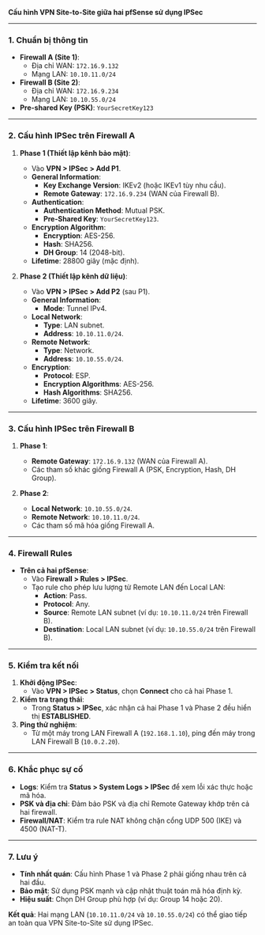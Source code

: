 **Cấu hình VPN Site-to-Site giữa hai pfSense sử dụng IPSec**

---

### **1. Chuẩn bị thông tin**  
- **Firewall A (Site 1)**:  
  - Địa chỉ WAN: `172.16.9.132`  
  - Mạng LAN: `10.10.11.0/24`  
- **Firewall B (Site 2)**:  
  - Địa chỉ WAN: `172.16.9.234`  
  - Mạng LAN: `10.10.55.0/24`  
- **Pre-shared Key (PSK)**: `YourSecretKey123`  

---

### **2. Cấu hình IPSec trên Firewall A**  
1. **Phase 1 (Thiết lập kênh bảo mật)**:  
   - Vào **VPN > IPSec > Add P1**.  
   - **General Information**:  
     - **Key Exchange Version**: IKEv2 (hoặc IKEv1 tùy nhu cầu).  
     - **Remote Gateway**: `172.16.9.234` (WAN của Firewall B).  
   - **Authentication**:  
     - **Authentication Method**: Mutual PSK.  
     - **Pre-Shared Key**: `YourSecretKey123`.  
   - **Encryption Algorithm**:  
     - **Encryption**: AES-256.  
     - **Hash**: SHA256.  
     - **DH Group**: 14 (2048-bit).  
   - **Lifetime**: 28800 giây (mặc định).  

2. **Phase 2 (Thiết lập kênh dữ liệu)**:  
   - Vào **VPN > IPSec > Add P2** (sau P1).  
   - **General Information**:  
     - **Mode**: Tunnel IPv4.  
   - **Local Network**:  
     - **Type**: LAN subnet.  
     - **Address**: `10.10.11.0/24`.  
   - **Remote Network**:  
     - **Type**: Network.  
     - **Address**: `10.10.55.0/24`.  
   - **Encryption**:  
     - **Protocol**: ESP.  
     - **Encryption Algorithms**: AES-256.  
     - **Hash Algorithms**: SHA256.  
   - **Lifetime**: 3600 giây.  

---

### **3. Cấu hình IPSec trên Firewall B**  
1. **Phase 1**:  
   - **Remote Gateway**: `172.16.9.132` (WAN của Firewall A).  
   - Các tham số khác giống Firewall A (PSK, Encryption, Hash, DH Group).  

2. **Phase 2**:  
   - **Local Network**: `10.10.55.0/24`.  
   - **Remote Network**: `10.10.11.0/24`.  
   - Các tham số mã hóa giống Firewall A.  

---

### **4. Firewall Rules**  
- **Trên cả hai pfSense**:  
  - Vào **Firewall > Rules > IPSec**.  
  - Tạo rule cho phép lưu lượng từ Remote LAN đến Local LAN:  
    - **Action**: Pass.  
    - **Protocol**: Any.  
    - **Source**: Remote LAN subnet (ví dụ: `10.10.11.0/24` trên Firewall B).  
    - **Destination**: Local LAN subnet (ví dụ: `10.10.55.0/24` trên Firewall B).  

---

### **5. Kiểm tra kết nối**  
1. **Khởi động IPSec**:  
   - Vào **VPN > IPSec > Status**, chọn **Connect** cho cả hai Phase 1.  
2. **Kiểm tra trạng thái**:  
   - Trong **Status > IPSec**, xác nhận cả hai Phase 1 và Phase 2 đều hiển thị **ESTABLISHED**.  
3. **Ping thử nghiệm**:  
   - Từ một máy trong LAN Firewall A (`192.168.1.10`), ping đến máy trong LAN Firewall B (`10.0.2.20`).  

---

### **6. Khắc phục sự cố**  
- **Logs**: Kiểm tra **Status > System Logs > IPSec** để xem lỗi xác thực hoặc mã hóa.  
- **PSK và địa chỉ**: Đảm bảo PSK và địa chỉ Remote Gateway khớp trên cả hai firewall.  
- **Firewall/NAT**: Kiểm tra rule NAT không chặn cổng UDP 500 (IKE) và 4500 (NAT-T).  

---

### **7. Lưu ý**  
- **Tính nhất quán**: Cấu hình Phase 1 và Phase 2 phải giống nhau trên cả hai đầu.  
- **Bảo mật**: Sử dụng PSK mạnh và cập nhật thuật toán mã hóa định kỳ.  
- **Hiệu suất**: Chọn DH Group phù hợp (ví dụ: Group 14 hoặc 20).  

**Kết quả**: Hai mạng LAN (`10.10.11.0/24` và `10.10.55.0/24`) có thể giao tiếp an toàn qua VPN Site-to-Site sử dụng IPSec.